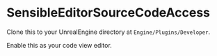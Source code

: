 SensibleEditorSourceCodeAccess
==============================

Clone this to your UnrealEngine directory at `Engine/Plugins/Developer`.

Enable this as your code view editor.
